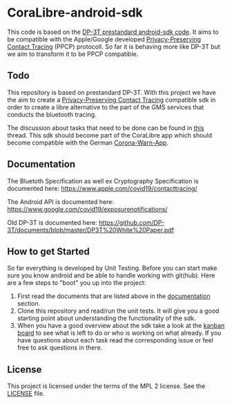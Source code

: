 CoraLibre-android-sdk
======================

This code is based on the [DP-3T prestandard android-sdk code](https://github.com/DP-3T/dp3t-sdk-android/tree/prestandard).
It aims to be compatible with the Apple/Google developed [Privacy-Preserving Contact Tracing](https://www.apple.com/covid19/contacttracing/) (PPCP) protocoll.
So far it is behaving more like DP-3T but we aim to transform it to be PPCP compatible.

## Todo

This repository is based on prestandard DP-3T. With this project we have the aim to create a [Privacy-Preserving Contact Tracing](https://www.apple.com/covid19/contacttracing/) compatible sdk in order to create a libre alternative to the part of the GMS services that conducts the bluetooth tracing.

The discussion about tasks that need to be done can be found in [this](https://github.com/corona-warn-app/cwa-app-android/issues/75) thread.
This sdk should become part of the CoraLibre app which should become compatible with the German [Corona-Warn-App](https://github.com/corona-warn-app/cwa-app-android).

## Documentation

The Bluetoth Specification as well ex Cryptography Specification is documented here:
https://www.apple.com/covid19/contacttracing/

The Android API is documented here:
https://www.google.com/covid19/exposurenotifications/

Old DP-3T is documented here:
https://github.com/DP-3T/documents/blob/master/DP3T%20White%20Paper.pdf

## How to get Started

So far everything is developed by Unit Testing. Before you can start make sure you know android and be able to handle working with git(hub). 
Here are a few steps to "boot" you up into the project:

1. First read the documents that are listed above in the [documentation](#documentation) section.
2. Clone this repository and read/run the unit tests. It will give you a good starting point about understanding the functionality of the sdk.
3. When you have a good overview about the sdk take a look at the [kanban board](https://github.com/theScrabi/CoraLibre-android-sdk/projects/1) to see what is left to do or who is working on what already. If you have questions about each task read the corresponding issue or feel free to ask questions in there.

## License
This project is licensed under the terms of the MPL 2 license. See the [LICENSE](LICENSE) file.
